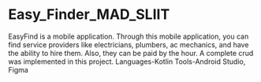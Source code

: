 # Easy_Finder_MAD_SLIIT

EasyFind is a mobile application. Through this mobile application, you can find service providers like electricians, plumbers, ac mechanics, and have the ability to hire them. Also, they can be paid by the hour. A complete crud was implemented in this project.
Languages-Kotlin
Tools-Android Studio, Figma
